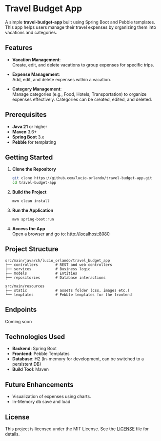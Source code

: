 # Travel Budget App

A simple **travel-budget-app** built using Spring Boot and Pebble templates. This app helps users manage their travel expenses by organizing them into vacations and categories.

## Features

- **Vacation Management**:  
  Create, edit, and delete vacations to group expenses for specific trips.

- **Expense Management**:  
  Add, edit, and delete expenses within a vacation.

- **Category Management**:  
  Manage categories (e.g., Food, Hotels, Transportation) to organize expenses effectively. Categories can be created, edited, and deleted.

## Prerequisites

- **Java 21** or higher
- **Maven** 3.6+
- **Spring Boot** 3.x
- **Pebble** for templating

## Getting Started

1. **Clone the Repository**
   ```bash
   git clone https://github.com/lucio-orlando/travel-budget-app.git
   cd travel-budget-app
   ```

2. **Build the Project**
   ```bash
   mvn clean install
   ```

3. **Run the Application**
   ```bash
   mvn spring-boot:run
   ```

4. **Access the App**  
   Open a browser and go to: [http://localhost:8080](http://localhost:8080)

## Project Structure

```
src/main/java/ch/lucio_orlando/travel_budget_app
├── controllers        # REST and web controllers
├── services           # Business logic
├── models             # Entities
├── repositories       # Database interactions

src/main/resources
├── static             # assets folder (css, images etc.)
└── templates          # Pebble templates for the frontend
```

## Endpoints
Coming soon

## Technologies Used

- **Backend**: Spring Boot
- **Frontend**: Pebble Templates
- **Database**: H2 (In-memory for development, can be switched to a persistent DB)
- **Build Tool**: Maven

## Future Enhancements

- Visualization of expenses using charts.
- In-Memory db save and load

## License

This project is licensed under the MIT License. See the [LICENSE](LICENSE) file for details.
